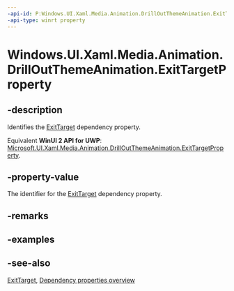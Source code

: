 ```yaml
---
-api-id: P:Windows.UI.Xaml.Media.Animation.DrillOutThemeAnimation.ExitTargetProperty
-api-type: winrt property
---
```


<!-- Property syntax
public Windows.UI.Xaml.DependencyProperty ExitTargetProperty { get; }
-->

# Windows.UI.Xaml.Media.Animation.DrillOutThemeAnimation.ExitTargetProperty

## -description
Identifies the [ExitTarget](drilloutthemeanimation_exittarget.md) dependency property.

Equivalent **WinUI 2 API for UWP**: [Microsoft.UI.Xaml.Media.Animation.DrillOutThemeAnimation.ExitTargetProperty](/windows/winui/api/microsoft.ui.xaml.media.animation.drilloutthemeanimation.exittargetproperty).

## -property-value
The identifier for the [ExitTarget](drilloutthemeanimation_exittarget.md) dependency property.

## -remarks

## -examples

## -see-also
[ExitTarget](drilloutthemeanimation_exittarget.md), [Dependency properties overview](/windows/uwp/xaml-platform/dependency-properties-overview)
